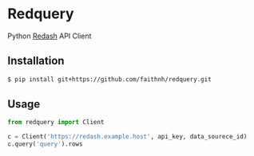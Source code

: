 # Redquery

Python [Redash](https://redash.io/) API Client

## Installation

```sh
$ pip install git+https://github.com/faithnh/redquery.git
```


## Usage

```python
from redquery import Client

c = Client('https://redash.example.host', api_key, data_sourece_id)
c.query('query').rows
```
